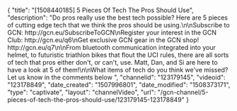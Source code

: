 {
    "title": "[1508440185] 5 Pieces Of Tech The Pros Should Use",
    "description": "Do pros really use the best tech possible? Here are 5 pieces of cutting edge tech that we think the pros should be using.\n\nSubscribe to GCN: http:\/\/gcn.eu\/SubscribeToGCN\nRegister your interest in the GCN Club: http:\/\/gcn.eu\/q6\nGet exclusive GCN gear in the GCN shop! http:\/\/gcn.eu\/q7\n\nFrom bluetooth communication integrated into your helmet, to futuristic triathlon bikes that flout the UCI rules, there are all sorts of tech that pros either don't, or can't, use. Matt, Dan, and Si are here to have a look at 5 of them!\n\nWhat items of tech do you think we've missed? Let us know in the comments below ",
    "channelid": "123179145",
    "videoid": "123178849",
    "date_created": "1507996801",
    "date_modified": "1508373171",
    "type": "captivate",
    "layout": "channelVideo",
    "url": "\/gcn-channel\/5-pieces-of-tech-the-pros-should-use\/123179145-123178849"
}